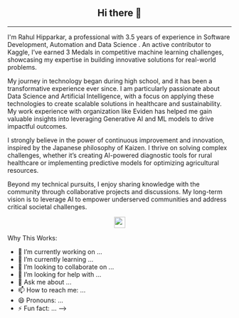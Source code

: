<h2 align="center">Hi there 👋</h2>

---
I'm Rahul Hipparkar, a professional with 3.5 years of experience in Software Development, Automation and Data Science . An active contributor to Kaggle, I’ve earned 3 Medals in competitive machine learning challenges, showcasing my expertise in building innovative solutions for real-world problems.

My journey in technology began during high school, and it has been a transformative experience ever since. I am particularly passionate about Data Science and Artificial Intelligence, with a focus on applying these technologies to create scalable solutions in healthcare and sustainability. My work experience with organization like Eviden has helped me gain valuable insights into leveraging Generative AI and ML models to drive impactful outcomes.

I strongly believe in the power of continuous improvement and innovation, inspired by the Japanese philosophy of Kaizen. I thrive on solving complex challenges, whether it’s creating AI-powered diagnostic tools for rural healthcare or implementing predictive models for optimizing agricultural resources.

Beyond my technical pursuits, I enjoy sharing knowledge with the community through collaborative projects and discussions. My long-term vision is to leverage AI to empower underserved communities and address critical societal challenges.

<p align=center>
<a href="https://www.kaggle.com/hipparkarrahul18"><img height="25" src="https://img.shields.io/badge/Kaggle-profile-%2320beff"></a>

Why This Works:


- 🔭 I’m currently working on ...
- 🌱 I’m currently learning ...
- 👯 I’m looking to collaborate on ...
- 🤔 I’m looking for help with ...
- 💬 Ask me about ...
- 📫 How to reach me: ...
- 😄 Pronouns: ...
- ⚡ Fun fact: ...
-->
